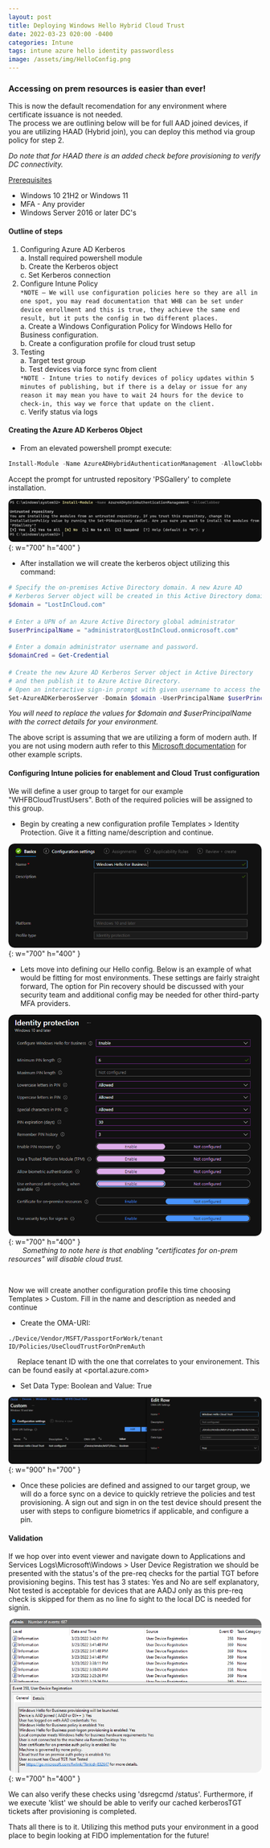 ```yaml
---
layout: post
title: Deploying Windows Hello Hybrid Cloud Trust
date: 2022-03-23 020:00 -0400
categories: Intune 
tags: intune azure hello identity passwordless 
image: /assets/img/HelloConfig.png
---
```


### Accessing on prem resources is easier than ever!
This is now the default recomendation for any environment where certificate issuance is not needed.  
The process we are outlining below will be for full AAD joined devices, if you are utilizing HAAD (Hybrid join), you can deploy this method via group policy for step 2.  

*Do note that for HAAD there is an added check before provisioning to verify DC connectivity.*

<ins>Prerequisites<ins>  
- Windows 10 21H2 or Windows 11  
- MFA - Any provider  
- Windows Server 2016 or later DC's  

#### Outline of steps  
1.	Configuring Azure AD Kerberos   
    a.	Install required powershell module  
    b.	Create the Kerberos object  
    c.  Set Kerberos connection  
2.	Configure Intune Policy  
    ```*NOTE – We will use configuration policies here so they are all in one spot, you may read documentation that WHB can be set under device enrollment and this is true, they achieve the same end result, but it puts the config in two different places.```  
    a.	Create a Windows Configuration Policy for Windows Hello for Business configuration.  
	b.  Create a configuration profile for cloud trust setup    
3.  Testing  
    a.  Target test group  
    b.  Test devices via force sync from client  
    ```*NOTE - Intune tries to notify devices of policy updates within 5 minutes of publishing, but if there is a delay or issue for any reason it may mean you have to wait 24 hours for the device to check-in, this way we force that update on the client.```   
    c.	Verify status via logs  


#### Creating the Azure AD Kerberos Object  
* From an elevated powershell prompt execute:  
```powershell  
Install-Module -Name AzureADHybridAuthenticationManagement -AllowClobber
```  
Accept the prompt for untrusted repository 'PSGallery' to complete installation.  

![Desktop View](/assets/img/InstallADKerberos.png){: w="700" h="400" } 


* After installation we will create the kerberos object utilizing this command:  

```powershell
# Specify the on-premises Active Directory domain. A new Azure AD
# Kerberos Server object will be created in this Active Directory domain.
$domain = "LostInCloud.com"

# Enter a UPN of an Azure Active Directory global administrator
$userPrincipalName = "administrator@LostInCloud.onmicrosoft.com"

# Enter a domain administrator username and password.
$domainCred = Get-Credential

# Create the new Azure AD Kerberos Server object in Active Directory
# and then publish it to Azure Active Directory.
# Open an interactive sign-in prompt with given username to access the Azure AD.
Set-AzureADKerberosServer -Domain $domain -UserPrincipalName $userPrincipalName -DomainCredential $domainCred
```
*You will need to replace the values for $domain and $userPrincipalName with the correct details for your environment.*  

The above script is assuming that we are utilizing a form of modern auth. If you are not using modern auth refer to this [Microsoft documentation](https://docs.microsoft.com/en-us/azure/active-directory/authentication/howto-authentication-passwordless-security-key-on-premises#example-1-prompt-for-all-credentials) for other example scripts.  

#### Configuring Intune policies for enablement and Cloud Trust configuration  

 We will define a user group to target for our example "WHFBCloudTrustUsers". Both of the required policies will be assigned to this group.  

 * Begin by creating a new configuration profile Templates > Identity Protection. Give it a fitting name/description and continue.  

 ![Desktop View](/assets/img/HelloCreate.png){: w="700" h="400" }  

 * Lets move into defining our Hello config. Below is an example of what would be fitting for most environments. These settings are fairly straight forward, The option for Pin recovery should be discussed with your security team and additional config may be needed for other third-party MFA providers.

![Desktop View](/assets/img/HelloConfig.png){: w="700" h="400" }  
&ensp;&ensp;&ensp;&ensp;*Something to note here is that enabling "certificates for on-prem resources" will disable cloud trust.*    
  
  &ensp;&ensp;  
  
Now we will create another configuration profile this time choosing Templates > Custom. Fill in the name and description as needed and continue  

* Create the OMA-URI: 
```
./Device/Vendor/MSFT/PassportForWork/tenant ID/Policies/UseCloudTrustForOnPremAuth
```  
&ensp;&ensp; Replace tenant ID with the one that correlates to your environement. This can be found easily at <portal.azure.com>

* Set Data Type: Boolean and Value: True  

![Desktop View](/assets/img/HelloOMA.png){: w="900" h="700" }  

* Once these policies are defined and assigned to our target group, we will do a force sync on a device to quickly retrieve the policies and test provisioning. A sign out and sign in on the test device should present the user with steps to configure biometrics if applicable, and configure a pin.  

#### Validation 

If we hop over into event viewer and navigate down to Applications and Services Logs\Microsoft\Windows > User Device Registration we should be presented with the status's of the pre-req checks for the partial TGT before provisioning begins. This test has 3 states: Yes and No are self explanatory, Not tested is acceptable for devices that are AADJ only as this pre-req check is skipped for them as no line fo sight to the local DC is needed for signin.  

![Desktop View](/assets/img/devreg.png){: w="700" h="400" }

We can also verify these checks using 'dsregcmd /status'. Furthermore, if we execute 'klist' we should be able to verify our cached kerberosTGT tickets after provisioning is completed.  

Thats all there is to it. Utilizing this method puts your environment in a good place to begin looking at FIDO implementation for the future!









